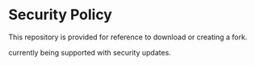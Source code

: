 # Security Policy
This repository is provided for reference to download or creating a fork. 

currently being supported with security updates.
